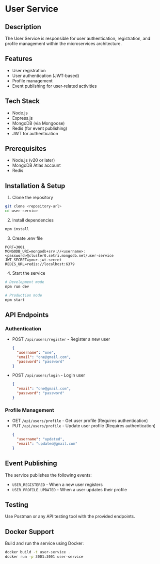 # User Service

## Description
The User Service is responsible for user authentication, registration, and profile management within the microservices architecture.

## Features
- User registration
- User authentication (JWT-based)
- Profile management
- Event publishing for user-related activities

## Tech Stack
- Node.js
- Express.js
- MongoDB (via Mongoose)
- Redis (for event publishing)
- JWT for authentication

## Prerequisites
- Node.js (v20 or later)
- MongoDB Atlas account
- Redis

## Installation & Setup

1. Clone the repository
```bash
git clone <repository-url>
cd user-service
```

2. Install dependencies
```bash
npm install
```

3. Create .env file
```env
PORT=3001
MONGODB_URI=mongodb+srv://<username>:<password>@cluster0.setri.mongodb.net/user-service
JWT_SECRET=your-jwt-secret
REDIS_URL=redis://localhost:6379
```

4. Start the service
```bash
# Development mode
npm run dev

# Production mode
npm start
```

## API Endpoints

### Authentication
- POST `/api/users/register` - Register a new user
  ```json
  {
    "username": "one",
    "email": "one@gmail.com",
    "password": "password"
  }
  ```

- POST `/api/users/login` - Login user
  ```json
  {
    "email": "one@gmail.com",
    "password": "password"
  }
  ```

### Profile Management
- GET `/api/users/profile` - Get user profile (Requires authentication)
- PUT `/api/users/profile` - Update user profile (Requires authentication)
  ```json
  {
    "username": "updated",
    "email": "updated@gmail.com"
  }
  ```

## Event Publishing
The service publishes the following events:
- `USER_REGISTERED` - When a new user registers
- `USER_PROFILE_UPDATED` - When a user updates their profile

## Testing
Use Postman or any API testing tool with the provided endpoints.

## Docker Support
Build and run the service using Docker:
```bash
docker build -t user-service .
docker run -p 3001:3001 user-service
```
